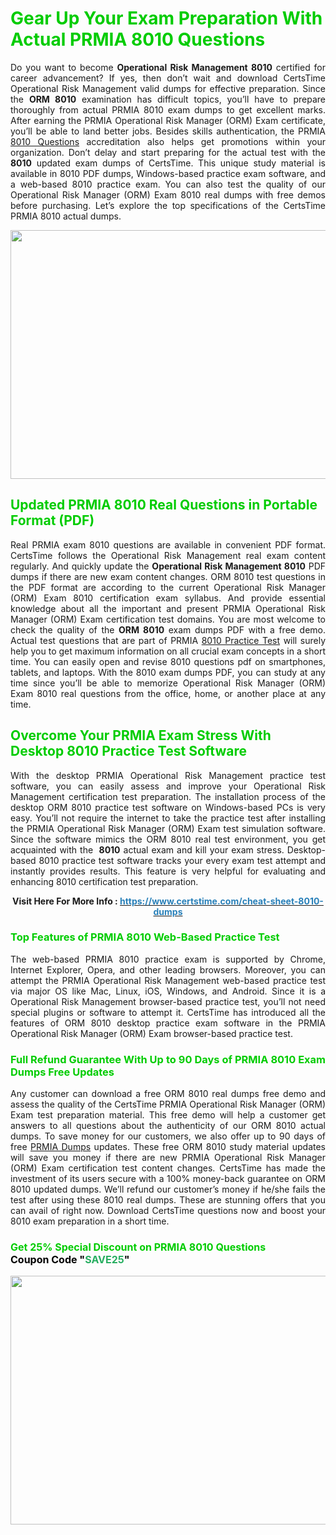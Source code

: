 <h1><span style="color:#00cc00;"><strong>Gear Up Your Exam Preparation With Actual PRMIA 8010 Questions</strong></span></h1>

<p style="text-align: justify;">Do you want to become <strong>Operational Risk Management 8010</strong> certified for career advancement? If yes, then don’t wait and download CertsTime Operational Risk Management valid dumps for effective preparation. Since the <strong>ORM 8010</strong> examination has difficult topics, you’ll have to prepare thoroughly from actual PRMIA 8010 exam dumps to get excellent marks. After earning the PRMIA Operational Risk Manager (ORM) Exam certificate, you’ll be able to land better jobs. Besides skills authentication, the PRMIA <a href="https://www.certstime.com/cheat-sheet-8010-dumps">8010 Questions</a> accreditation also helps get promotions within your organization. Don’t delay and start preparing for the actual test with the <strong> 8010</strong> updated exam dumps of CertsTime. This unique study material is available in 8010 PDF dumps, Windows-based practice exam software, and a web-based 8010 practice exam. You can also test the quality of our Operational Risk Manager (ORM) Exam 8010 real dumps with free demos before purchasing. Let’s explore the top specifications of the CertsTime PRMIA 8010 actual dumps.</p>

<p style="text-align: center;"><strong><a href="https://www.certstime.com/cheat-sheet-8010-dumps"><img alt="" src="https://i.imgur.com/wlGiNOk.jpg" style="width: 700px; height: 398px;" /></a></strong></p>

<h2><strong><span style="color:#00cc00;"><strong>Updated PRMIA 8010 Real Questions in Portable Format (PDF)</strong></span></strong></h2>

<p style="text-align: justify;">Real PRMIA exam 8010 questions are available in convenient PDF format. CertsTime follows the Operational Risk Management real exam content regularly. And quickly update the <strong>Operational Risk Management 8010</strong> PDF dumps if there are new exam content changes. ORM 8010 test questions in the PDF format are according to the current Operational Risk Manager (ORM) Exam 8010 certification exam syllabus. And provide essential knowledge about all the important and present PRMIA Operational Risk Manager (ORM) Exam certification test domains. You are most welcome to check the quality of the <strong>ORM 8010</strong> exam dumps PDF with a free demo. Actual test questions that are part of PRMIA <a href="https://www.certstime.com/cheat-sheet-8010-dumps">8010 Practice Test</a> will surely help you to get maximum information on all crucial exam concepts in a short time. You can easily open and revise 8010 questions pdf on smartphones, tablets, and laptops. With the 8010 exam dumps PDF, you can study at any time since you’ll be able to memorize Operational Risk Manager (ORM) Exam 8010 real questions from the office, home, or another place at any time.</p>

<h2><strong><span style="color:#00cc00;"><strong>Overcome Your PRMIA Exam Stress With Desktop 8010 Practice Test Software</strong></span></strong></h2>

<p style="text-align: justify;">With the desktop PRMIA Operational Risk Management practice test software, you can easily assess and improve your Operational Risk Management certification test preparation. The installation process of the desktop ORM 8010 practice test software on Windows-based PCs is very easy. You’ll not require the internet to take the practice test after installing the PRMIA Operational Risk Manager (ORM) Exam test simulation software. Since the software mimics the ORM 8010 real test environment, you get acquainted with the <strong> 8010</strong> actual exam and kill your exam stress. Desktop-based 8010 practice test software tracks your every exam test attempt and instantly provides results. This feature is very helpful for evaluating and enhancing 8010 certification test preparation.</p>

<p style="text-align: center;"><strong><strong>Visit Here For More Info :</strong> <strong><a href="https://www.certstime.com/cheat-sheet-8010-dumps"><span style="color:#2980b9;">https://www.certstime.com/cheat-sheet-8010-dumps</span></a></strong></strong></p>

<h3 style="text-align: justify;"><strong><span style="color:#00cc00;"><strong>Top Features of PRMIA 8010 Web-Based Practice Test</strong></span></strong></h3>

<p style="text-align: justify;">The web-based PRMIA 8010 practice exam is supported by Chrome, Internet Explorer, Opera, and other leading browsers. Moreover, you can attempt the PRMIA Operational Risk Management web-based practice test via major OS like Mac, Linux, iOS, Windows, and Android. Since it is a Operational Risk Management browser-based practice test, you’ll not need special plugins or software to attempt it. CertsTime has introduced all the features of ORM 8010 desktop practice exam software in the PRMIA Operational Risk Manager (ORM) Exam browser-based practice test.</p>

<h3 style="text-align: justify;"><strong><span style="color:#00cc00;"><strong>Full Refund Guarantee With Up to 90 Days of PRMIA 8010 Exam Dumps Free Updates</strong></span></strong></h3>

<p style="text-align: justify;">Any customer can download a free ORM 8010 real dumps free demo and assess the quality of the CertsTime PRMIA Operational Risk Manager (ORM) Exam test preparation material. This free demo will help a customer get answers to all questions about the authenticity of our ORM 8010 actual dumps. To save money for our customers, we also offer up to 90 days of free <a href="https://www.certstime.com/cheat-sheet-prmia-dumps">PRMIA Dumps</a> updates. These free ORM 8010 study material updates will save you money if there are new PRMIA Operational Risk Manager (ORM) Exam certification test content changes. CertsTime has made the investment of its users secure with a 100% money-back guarantee on ORM 8010 updated dumps. We’ll refund our customer’s money if he/she fails the test after using these 8010 real dumps. These are stunning offers that you can avail of right now. Download CertsTime questions now and boost your 8010 exam preparation in a short time.</p>

<h3 style="text-align: justify;"><strong><strong><span style="font-size:16px;"><strong><span style="color:#00cc00;">Get 25% Special Discount on PRMIA 8010 Questions</span></strong><br />
<strong><span style="color:#000000;">Coupon Code</span></strong> <strong><span style="color:#000000;">"</span><span style="color:#27ae60;">SAVE</span><font color="#27ae60">25</font><span style="color:#000000;">"</span></strong></span></strong></strong></h3>

<p style="text-align: center;"><strong><strong><a href="https://www.certstime.com/cheat-sheet-8010-dumps"><img alt="" src="https://i.imgur.com/Gj1kXWu.jpg" style="width: 700px; height: 398px;" /></a></strong></strong></p>
